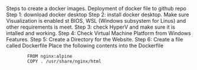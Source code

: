 Steps to create a docker images.
Deployment of docker file to github repo
Step 1: download docker desktop
Step 2: install docker desktop. Make sure Visualization is enabled st BIOS, WSL (Windows subsystem for Linus) and other requirements is meet. 
Step 3: check HyperV and make sure it is intalled and working.
Step 4: Check Virtual Machine Platform from Windows Features.
Step 5: Create a Directory for the Website.
Step 6:  Create a file called Dockerfile
            Place the following contents into the Dockerfile

            FROM nginx:alpine
            COPY . /usr/share/nginx/html